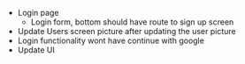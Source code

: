 - Login page
    - Login form, bottom should have route to sign up screen
- Update Users screen picture after updating the user picture
- Login functionality wont have continue with google
- Update UI
